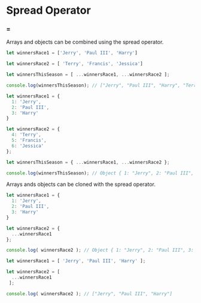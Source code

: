 # Spread Operator

### =

Arrays and objects can be combined using the spread operator.

```javascript
let winnersRace1 = ['Jerry', 'Paul III', 'Harry']

let winnersRace2 = [ 'Terry', 'Francis', 'Jessica']

let winnersThisSeason = [ ...winnersRace1, ...winnersRace2 ];

console.log(winnersThisSeason); // ["Jerry", "Paul III", "Harry", "Terry", "Francis", "Jessica"]
```

```javascript
let winnersRace1 = {
  1: 'Jerry', 
  2: 'Paul III',
  3: 'Harry'
}

let winnersRace2 = {
  4: 'Terry',
  5: 'Francis', 
  6: 'Jessica'
};

let winnersThisSeason = { ...winnersRace1, ...winnersRace2 };

console.log(winnersThisSeason); // Object { 1: "Jerry", 2: "Paul III", 3: "Harry", 4: "Terry", 5: "Francis", 6: "Jessica" }
```

Arrays ands objects can be cloned with the spread operator.

```javascript
let winnersRace1 = {
  1: 'Jerry', 
  2: 'Paul III',
  3: 'Harry'
}

let winnersRace2 = {
  ...winnersRace1
};

console.log( winnersRace2 ); // Object { 1: "Jerry", 2: "Paul III", 3: "Harry" }
```

```javascript
let winnersRace1 = [ 'Jerry', 'Paul III', 'Harry' ];

let winnersRace2 = [
  ...winnersRace1
 ];

console.log( winnersRace2 ); // ["Jerry", "Paul III", "Harry"]
```


